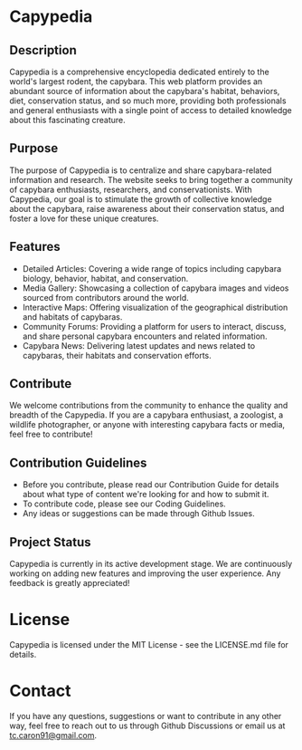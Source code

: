 # Capypedia

## Description

Capypedia is a comprehensive encyclopedia dedicated entirely to the world's largest rodent, the capybara. This web platform provides an abundant source of information about the capybara's habitat, behaviors, diet, conservation status, and so much more, providing both professionals and general enthusiasts with a single point of access to detailed knowledge about this fascinating creature.

## Purpose
The purpose of Capypedia is to centralize and share capybara-related information and research. The website seeks to bring together a community of capybara enthusiasts, researchers, and conservationists. With Capypedia, our goal is to stimulate the growth of collective knowledge about the capybara, raise awareness about their conservation status, and foster a love for these unique creatures.

## Features
- Detailed Articles: Covering a wide range of topics including capybara biology, behavior, habitat, and conservation.
- Media Gallery: Showcasing a collection of capybara images and videos sourced from contributors around the world.
- Interactive Maps: Offering visualization of the geographical distribution and habitats of capybaras.
- Community Forums: Providing a platform for users to interact, discuss, and share personal capybara encounters and related information.
- Capybara News: Delivering latest updates and news related to capybaras, their habitats and conservation efforts.

## Contribute
We welcome contributions from the community to enhance the quality and breadth of the Capypedia. If you are a capybara enthusiast, a zoologist, a wildlife photographer, or anyone with interesting capybara facts or media, feel free to contribute!

## Contribution Guidelines
- Before you contribute, please read our Contribution Guide for details about what type of content we're looking for and how to submit it.
- To contribute code, please see our Coding Guidelines.
- Any ideas or suggestions can be made through Github Issues.

## Project Status
Capypedia is currently in its active development stage. We are continuously working on adding new features and improving the user experience. Any feedback is greatly appreciated!

# License
Capypedia is licensed under the MIT License - see the LICENSE.md file for details.

# Contact
If you have any questions, suggestions or want to contribute in any other way, feel free to reach out to us through Github Discussions or email us at tc.caron91@gmail.com.

